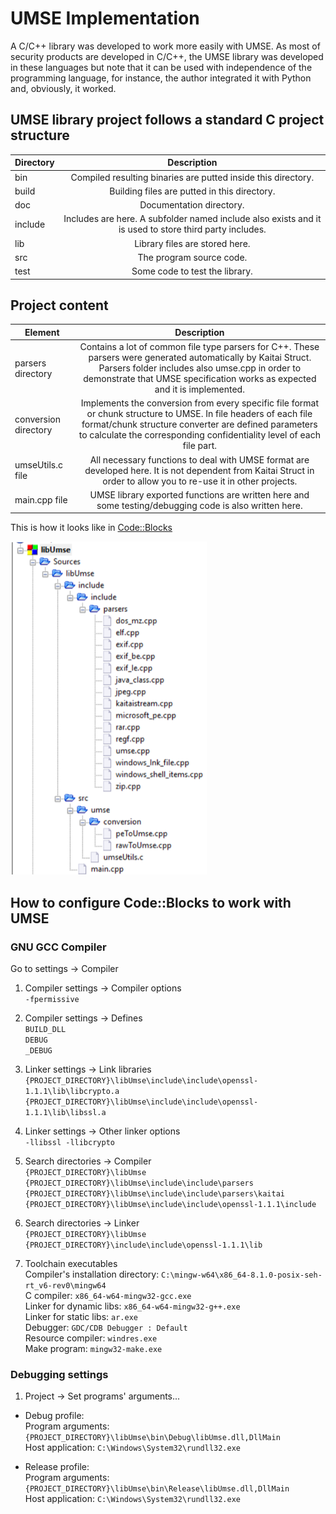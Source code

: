 # UMSE Implementation

A C/C++ library was developed to work more easily with UMSE. As most of security products are developed in C/C++, the UMSE library was developed in these languages but note that it can be used with independence of the programming language, for instance, the author integrated it with Python and, obviously, it worked.  

## UMSE library project follows a standard C project structure  

| Directory | Description                                                                                            |
| --------- |:------------------------------------------------------------------------------------------------------:|
| bin       | Compiled resulting binaries are putted inside this directory.                                          |
| build     | Building files are putted in this directory.                                                           |
| doc       | Documentation directory.                                                                               |
| include   | Includes are here. A subfolder named include also exists and it is used to store third party includes. |
| lib       | Library files are stored here.                                                                         |
| src       | The program source code.                                                                               |
| test      | Some code to test the library.                                                                         |  


## Project content  

| Element                | Description                                                                                            |
| ---------------------- |:------------------------------------------------------------------------------------------------------:|
| parsers directory      | Contains a lot of common file type parsers for C++. These parsers were generated automatically by Kaitai Struct. Parsers folder includes also umse.cpp in order to demonstrate that UMSE specification works as expected and it is implemented. |
| conversion directory   | Implements the conversion from every specific file format or chunk structure to UMSE. In file headers of each file format/chunk structure converter are defined parameters to calculate the corresponding confidentiality level of each file part. |
| umseUtils.c file       | All necessary functions to deal with UMSE format are developed here. It is not dependent from Kaitai Struct in order to allow you to re-use it in other projects. |
| main.cpp file          | UMSE library exported functions are written here and some testing/debugging code is also written here. |

This is how it looks like in [Code::Blocks](http://www.codeblocks.org/)  

![alt text](../Master%20Thesis/figures/UMSEProject.png "UMSE Project")  


## How to configure Code::Blocks to work with UMSE  

### GNU GCC Compiler

Go to settings -> Compiler

1. Compiler settings -> Compiler options  
`` -fpermissive ``  

2. Compiler settings -> Defines  
``BUILD_DLL``  
``DEBUG``  
``_DEBUG``  

3. Linker settings -> Link libraries  
``{PROJECT_DIRECTORY}\libUmse\include\include\openssl-1.1.1\lib\libcrypto.a``  
``{PROJECT_DIRECTORY}\libUmse\include\include\openssl-1.1.1\lib\libssl.a``  

4. Linker settings -> Other linker options  
`` -llibssl -llibcrypto ``  

5. Search directories -> Compiler  
``{PROJECT_DIRECTORY}\libUmse ``  
``{PROJECT_DIRECTORY}\libUmse\include\include\parsers ``  
``{PROJECT_DIRECTORY}\libUmse\include\include\parsers\kaitai ``  
``{PROJECT_DIRECTORY}\libUmse\include\include\openssl-1.1.1\include ``  

6. Search directories -> Linker  
``{PROJECT_DIRECTORY}\libUmse``  
``{PROJECT_DIRECTORY}\include\include\openssl-1.1.1\lib``  

7. Toolchain executables  
Compiler's installation directory: 
``C:\mingw-w64\x86_64-8.1.0-posix-seh-rt_v6-rev0\mingw64``  
C compiler: 
``x86_64-w64-mingw32-gcc.exe``  
Linker for dynamic libs: 
``x86_64-w64-mingw32-g++.exe``  
Linker for static libs: 
``ar.exe``  
Debugger: 
``GDC/CDB Debugger : Default``  
Resource compiler: 
``windres.exe``  
Make program: 
``mingw32-make.exe``  

### Debugging settings

1. Project -> Set programs' arguments...  

* Debug profile:  
Program arguments: 
``{PROJECT_DIRECTORY}\libUmse\bin\Debug\libUmse.dll,DllMain``  
Host application: 
``C:\Windows\System32\rundll32.exe``  

* Release profile:  
Program arguments: 
``{PROJECT_DIRECTORY}\libUmse\bin\Release\libUmse.dll,DllMain``  
Host application: 
``C:\Windows\System32\rundll32.exe``  
